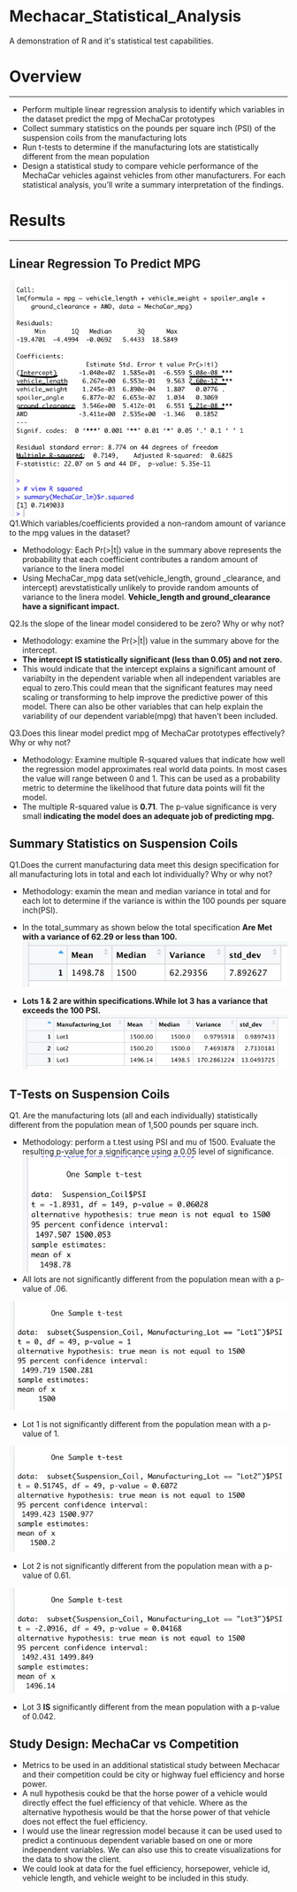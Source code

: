 # Mechacar_Statistical_Analysis

A demonstration of R and it's statistical test capabilities.

# Overview
-------------------
* Perform multiple linear regression analysis to identify which variables in the dataset predict the mpg of MechaCar prototypes
* Collect summary statistics on the pounds per square inch (PSI) of the suspension coils from the manufacturing lots
* Run t-tests to determine if the manufacturing lots are statistically different from the mean population
* Design a statistical study to compare vehicle performance of the MechaCar vehicles against vehicles from other manufacturers.   For each statistical analysis, you’ll write a summary interpretation of the findings.  


# Results
--------------
## Linear Regression To Predict MPG
![](Images/deliverable%20one.png)
Q1.Which variables/coefficients provided a non-random amount of variance to the mpg values in the dataset?
* Methodology: Each Pr(>|t|) value in the summary above represents the probability that each coefficient contributes a random amount of variance to the linera model
* Using MechaCar_mpg data set(vehicle_length, ground _clearance, and intercept) arevstatistically unlikely to provide random amounts of variance to the linera model. **Vehicle_length and ground_clearance have a significant impact.**


Q2.Is the slope of the linear model considered to be zero? Why or why not?
* Methodology: examine the Pr(>|t|) value in the summary above for the intercept.
*  **The intercept IS statistically  significant (less than 0.05) and not zero.**
*  This would indicate that the intercept explains a significant amount of variabilty in the dependent variable when all independent variables are equal to zero.This could mean that the significant features may need scaling or transforming to help improve the predictive power of this model. There can also be other variables that can help explain the  variability of our dependent variable(mpg) that haven't been included.
   
Q3.Does this linear model predict mpg of MechaCar prototypes effectively? Why or why not?
* Methodology: Examine multiple R-squared values that indicate how well the regression model approximates real world data points. In most cases the value will range between 0 and 1. This can be used as a probability metric to determine the likelihood that future data points will fit the model.
*  The multiple R-squared value is **0.71**. The p-value significance is very small **indicating the model does an adequate job of predicting mpg.**

## Summary Statistics on Suspension Coils

Q1.Does the current manufacturing data meet this design specification for all manufacturing lots in total and each lot individually? Why or why not?

* Methodology: examin the mean and median variance in total and for each lot to determine if the variance is within the 100 pounds per square inch(PSI).

* In the total_summary as shown below the total specification **Are Met with a variance of 62.29 or less than 100.**
![](Images/Total_summary.png)

* **Lots 1 & 2 are within specifications.While lot 3 has a variance that exceeds the 100 PSI.** 
![](Images/Lot%20Summary.png)

## T-Tests on Suspension Coils

Q1. Are the manufacturing lots (all and each individually) statistically different from the population mean of 1,500 pounds per square inch.
* Methodology: perform a t.test using PSI and mu of 1500. Evaluate the resulting p-value for a significance using a 0.05 level of significance.
![](Images/sample%20t.test.png)
* All lots are not significantly different from the population mean with a p-value of .06.

![](Images/lot%201%20t.test.png)
* Lot 1 is not significantly different from the population mean with a p-value of 1.
  
![](Images/lot%202%20t.test.png)
* Lot 2 is not significantly different from the population mean with a p-value of 0.61.

![](Images/lot%203%20t.test.png)
* Lot 3 **IS** significantly different from the mean population with a p-value of 0.042.

## Study Design: MechaCar vs Competition

* Metrics to be used in an additional statistical study between Mechacar and their competition could be city or highway fuel efficiency and horse power.
* A null hypothesis coukd be that the horse power of a vehicle would directly effect the fuel efficiency of that vehicle. Where as the alternative hypothesis would be that the horse power of that vehicle does not effect the fuel efficiency.
* I would use the linear regression model because it can be used used to predict a continuous dependent variable based on one or more independent variables. We can also use this to create visualizations for the data to show the client.
* We could look at data for the fuel efficiency, horsepower, vehicle id, vehicle length, and vehicle weight to be included in this study.
  
  


